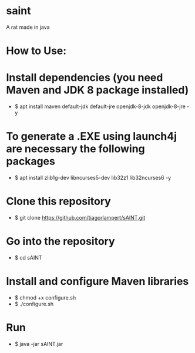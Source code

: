 # saint
A rat made in java

# How to Use:

# Install dependencies (you need Maven and JDK 8 package installed)
- $ apt install maven default-jdk default-jre openjdk-8-jdk openjdk-8-jre -y

# To generate a .EXE using launch4j are necessary the following packages
- $ apt install zlib1g-dev libncurses5-dev lib32z1 lib32ncurses6 -y

# Clone this repository
- $ git clone https://github.com/tiagorlampert/sAINT.git

# Go into the repository
- $ cd sAINT

# Install and configure Maven libraries
- $ chmod +x configure.sh
- $ ./configure.sh

# Run
- $ java -jar sAINT.jar